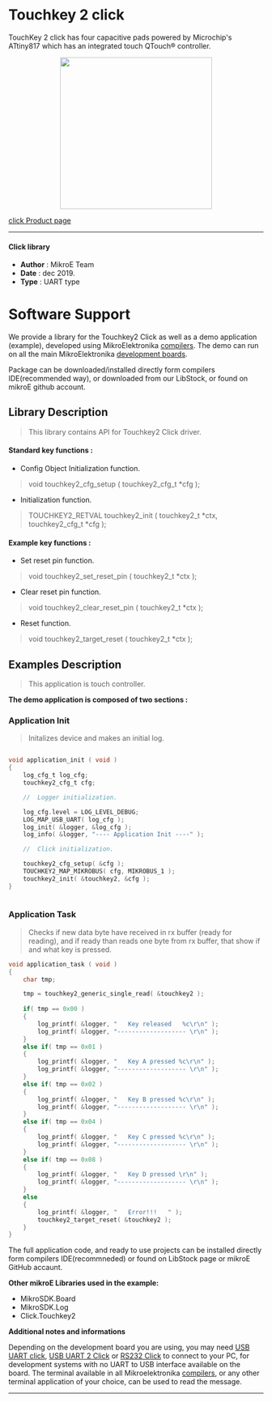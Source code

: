 
# Touchkey 2 click

TouchKey 2 click has four capacitive pads powered by Microchip's ATtiny817 which has an integrated touch QTouch® controller.

<p align="center">
  <img src="https://download.mikroe.com/images/click_for_ide/touchkey2_click.png" height=300px>
</p>


[click Product page](<https://www.mikroe.com/touchkey-2-click>)

---


#### Click library 

- **Author**        : MikroE Team
- **Date**          : dec 2019.
- **Type**          : UART type


# Software Support

We provide a library for the Touchkey2 Click 
as well as a demo application (example), developed using MikroElektronika 
[compilers](https://shop.mikroe.com/compilers). 
The demo can run on all the main MikroElektronika [development boards](https://shop.mikroe.com/development-boards).

Package can be downloaded/installed directly form compilers IDE(recommended way), or downloaded from our LibStock, or found on mikroE github account. 

## Library Description

> This library contains API for Touchkey2 Click driver.

#### Standard key functions :

- Config Object Initialization function.
> void touchkey2_cfg_setup ( touchkey2_cfg_t *cfg ); 
 
- Initialization function.
> TOUCHKEY2_RETVAL touchkey2_init ( touchkey2_t *ctx, touchkey2_cfg_t *cfg );


#### Example key functions :

- Set reset pin function.
> void touchkey2_set_reset_pin ( touchkey2_t *ctx );
 
- Clear reset pin function.
> void touchkey2_clear_reset_pin ( touchkey2_t *ctx );

- Reset function.
> void touchkey2_target_reset ( touchkey2_t *ctx );

## Examples Description
 
> This application is touch controller. 

**The demo application is composed of two sections :**

### Application Init 

> Initalizes device and makes an initial log.

```c

void application_init ( void )
{
    log_cfg_t log_cfg;
    touchkey2_cfg_t cfg;

    //  Logger initialization.

    log_cfg.level = LOG_LEVEL_DEBUG;
    LOG_MAP_USB_UART( log_cfg );
    log_init( &logger, &log_cfg );
    log_info( &logger, "---- Application Init ----" );

    //  Click initialization.

    touchkey2_cfg_setup( &cfg );
    TOUCHKEY2_MAP_MIKROBUS( cfg, MIKROBUS_1 );
    touchkey2_init( &touchkey2, &cfg );
}
  
```

### Application Task

> Checks if new data byte have received in rx buffer (ready for reading),
  and if ready than reads one byte from rx buffer, that show if and what key is pressed. 

```c
void application_task ( void )
{
    char tmp;

    tmp = touchkey2_generic_single_read( &touchkey2 );
    
    if( tmp == 0x00 )
    {
        log_printf( &logger, "   Key released   %c\r\n" );
        log_printf( &logger, "------------------- \r\n" );
    }
    else if( tmp == 0x01 )
    {
        log_printf( &logger, "   Key A pressed %c\r\n" );
        log_printf( &logger, "------------------- \r\n" );
    }
    else if( tmp == 0x02 )
    {
        log_printf( &logger, "   Key B pressed %c\r\n" );
        log_printf( &logger, "------------------- \r\n" );
    }
    else if( tmp == 0x04 )
    {
        log_printf( &logger, "   Key C pressed %c\r\n" );
        log_printf( &logger, "------------------- \r\n" );
    }
    else if( tmp == 0x08 )
    {
        log_printf( &logger, "   Key D pressed \r\n" );
        log_printf( &logger, "------------------- \r\n" );
    }
    else
    {
        log_printf( &logger, "   Error!!!   " );
        touchkey2_target_reset( &touchkey2 );
    }
}
```

The full application code, and ready to use projects can be  installed directly form compilers IDE(recommneded) or found on LibStock page or mikroE GitHub accaunt.

**Other mikroE Libraries used in the example:** 

- MikroSDK.Board
- MikroSDK.Log
- Click.Touchkey2

**Additional notes and informations**

Depending on the development board you are using, you may need 
[USB UART click](https://shop.mikroe.com/usb-uart-click), 
[USB UART 2 Click](https://shop.mikroe.com/usb-uart-2-click) or 
[RS232 Click](https://shop.mikroe.com/rs232-click) to connect to your PC, for 
development systems with no UART to USB interface available on the board. The 
terminal available in all Mikroelektronika 
[compilers](https://shop.mikroe.com/compilers), or any other terminal application 
of your choice, can be used to read the message.



---
